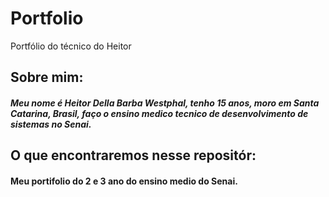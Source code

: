 # Portfolio
Portfólio do técnico do Heitor
## Sobre mim:
##### Meu nome é Heitor Della Barba Westphal, tenho 15 anos, moro em Santa Catarina, Brasil, faço o ensino medico tecnico de desenvolvimento de sistemas no Senai.
##  O que encontraremos nesse repositór:
#### Meu portifolio do 2 e 3 ano do ensino medio do Senai.
